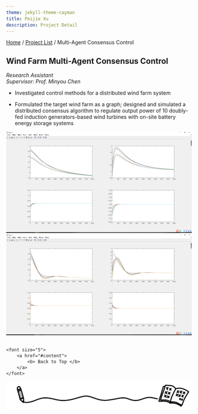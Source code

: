 ```yaml
---
theme: jekyll-theme-cayman
title: Peijie Xu
description: Project Detail
---
```

[Home](../index.html) / [Project List](Projects_index.html) / Multi-Agent Consensus Control 

## Wind Farm Multi-Agent Consensus Control

_Research Assistant_   
_Supervisor: Prof. Minyou Chen_  

* Investigated control methods for a distributed wind farm system

* Formulated the target wind farm as a graph; designed and simulated a distributed consensus algorithm to regulate output power of 10 doubly-fed induction generators-based wind turbines with on-site battery energy storage systems 

![1](pic/2_1.png)
![1](pic/2_2.png)

<p style="margin-top: 2em; text-align: center;">
	
	<font size="5">
		<a href="#content">
			<b> Back to Top </b>
		</a>
	</font>
	
</p>

<center class="half">
	<img src="../assets/pic/cut.png" />
</center>